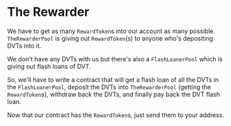 # The Rewarder

We have to get as many `RewardToken`s into our account as many possible. `TheRewarderPool` is giving out `RewardToken`(s) to anyone who's depositing DVTs into it.

We don't have any DVTs with us but there's also a `FlashLoanerPool` which is giving out flash loans of DVT.

So, we'll have to write a contract that will get a flash loan of all the DVTs in the `FlashLoanerPool`, deposit the DVTs into `TheRewarderPool` (getting the `RewardToken`s), withdraw back the DVTs, and finally pay back the DVT flash loan.

Now that our contract has the `RewardToken`s, just send them to your address.
